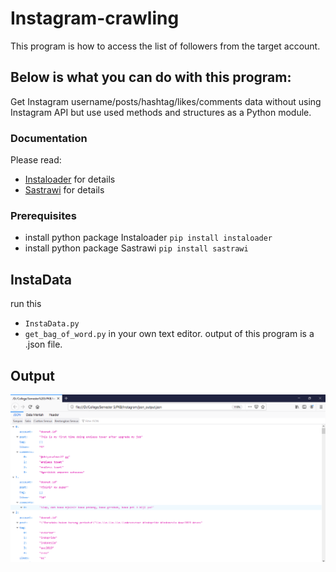 # Instagram-crawling
This program is how to access the list of followers from the target account.

## Below is what you can do with this program:
Get Instagram username/posts/hashtag/likes/comments data without using Instagram API but use used methods and structures as a Python module. 

### Documentation
Please read: 
* [Instaloader](https://instaloader.github.io/as-module.html) for details
* [Sastrawi](https://pypi.org/project/Sastrawi/) for details

### Prerequisites
* install python package Instaloader ```pip install instaloader``` 
* install python package Sastrawi ```pip install sastrawi```

## InstaData
run this 
* ```InstaData.py``` 
* ```get_bag_of_word.py``` 
in your own text editor. output of this program is a .json file. 

## Output
![Output from ```InstaData.py``` ](InstaDataOutput.png) 


